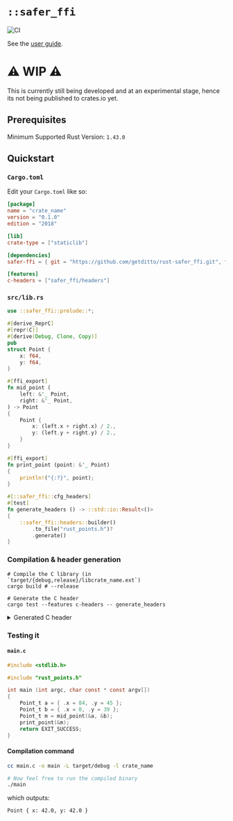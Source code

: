 # `::safer_ffi`

![CI](https://github.com/getditto/safer_ffi/workflows/CI/badge.svg?branch=master)

See the [user guide](https://getditto.github.io/safer_ffi).

# ⚠️ WIP ⚠️

This is currently still being developed and at an experimental stage, hence its
not being published to crates.io yet.

## Prerequisites

Minimum Supported Rust Version: `1.43.0`

## Quickstart

### `Cargo.toml`

Edit your `Cargo.toml` like so:

```toml
[package]
name = "crate_name"
version = "0.1.0"
edition = "2018"

[lib]
crate-type = ["staticlib"]

[dependencies]
safer-ffi = { git = "https://github.com/getditto/rust-safer_ffi.git", features = ["proc_macros"] }

[features]
c-headers = ["safer_ffi/headers"]
```

### `src/lib.rs`

```rust
use ::safer_ffi::prelude::*;

#[derive_ReprC]
#[repr(C)]
#[derive(Debug, Clone, Copy)]
pub
struct Point {
    x: f64,
    y: f64,
}

#[ffi_export]
fn mid_point (
    left: &'_ Point,
    right: &'_ Point,
) -> Point
{
    Point {
        x: (left.x + right.x) / 2.,
        y: (left.y + right.y) / 2.,
    }
}

#[ffi_export]
fn print_point (point: &'_ Point)
{
    println!("{:?}", point);
}

#[::safer_ffi::cfg_headers]
#[test]
fn generate_headers () -> ::std::io::Result<()>
{
    ::safer_ffi::headers::builder()
        .to_file("rust_points.h")?
        .generate()
}
```

### Compilation & header generation

```shell
# Compile the C library (in `target/{debug,release}/libcrate_name.ext`)
cargo build # --release

# Generate the C header
cargo test --features c-headers -- generate_headers
```

<details><summary>Generated C header</summary>

```C
/*! \file */
/*******************************************
 *                                         *
 *  File auto-generated by `::safer_ffi`.  *
 *                                         *
 *  Do not manually edit this file.        *
 *                                         *
 *******************************************/

#ifndef __RUST_CRATE_NAME__
#define __RUST_CRATE_NAME__

#ifdef __cplusplus
extern "C" {
#endif

typedef struct {
    double x;

    double y;
} Point_t;

Point_t mid_point (
    Point_t const * left,
    Point_t const * right);

void print_point (
    Point_t const * point);


#ifdef __cplusplus
} /* extern "C" */
#endif

#endif /* __RUST_CRATE_NAME__ */
```

</details>

### Testing it

#### `main.c`

```C
#include <stdlib.h>

#include "rust_points.h"

int main (int argc, char const * const argv[])
{
    Point_t a = { .x = 84, .y = 45 };
    Point_t b = { .x = 0, .y = 39 };
    Point_t m = mid_point(&a, &b);
    print_point(&m);
    return EXIT_SUCCESS;
}
```

#### Compilation command

```bash
cc main.c -o main -L target/debug -l crate_name

# Now feel free to run the compiled binary
./main
```

which outputs:

```text
Point { x: 42.0, y: 42.0 }
```
